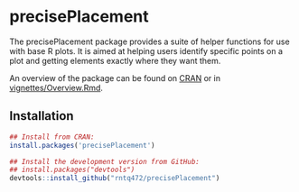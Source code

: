 
<!-- README.md is generated from README.Rmd. Please edit that file -->

# precisePlacement

The precisePlacement package provides a suite of helper functions for
use with base R plots. It is aimed at helping users identify specific
points on a plot and getting elements exactly where they want them.

An overview of the package can be found on
[CRAN](https://cran.r-project.org/web/packages/precisePlacement/vignettes/Overview.html)
or in
[vignettes/Overview.Rmd](https://github.com/rntq472/precisePlacement/blob/master/vignettes/Overview.Rmd).

## Installation

``` r
## Install from CRAN:
install.packages('precisePlacement')

## Install the development version from GitHub:
## install.packages("devtools")
devtools::install_github("rntq472/precisePlacement")
```
